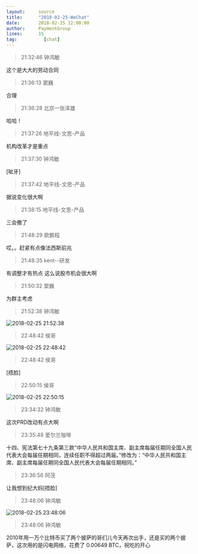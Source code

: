 ```yaml
---
layout:     source 
title:      "2018-02-25-WeChat"
date:       2018-02-25 12:00:00
author:     PaymentGroup
lines:      15 
tag:		  [chat]
---
```

> 21:32:46  钟鸿敏  
   
这个是大大的劳动合同  
   
> 21:36:13  窦巍  
   
合理  
   
> 21:36:28  北京一张泽雄  
   
哈哈！  
   
> 21:37:26  地平线-文思-产品  
   
机构改革才是重点  
   
> 21:37:30  钟鸿敏  
   
[呲牙]  
   
> 21:37:42  地平线-文思-产品  
   
据说变化很大啊  
   
> 21:38:15  地平线-文思-产品  
   
三会撤了  
   
> 21:48:29  欧鹏程  
   
哎。。赶紧有点像法西斯前兆  
   
> 21:48:35  kent--研发  
   
有调整才有热点 这么说股市机会很大啊  
   
> 21:50:32  窦巍  
   
为群主考虑  
   
> 21:52:38  钟鸿敏  
   
![2018-02-25 21:52:38](http://static.cocolian.cn/img/201802/20180225_215238.png) 
   
> 22:48:42  侯哥  
   
![2018-02-25 22:48:42](http://static.cocolian.cn/img/201802/20180225_224842.png) 
   
> 22:48:42  侯哥  
   
[捂脸]  
   
> 22:50:15  侯哥  
   
![2018-02-25 22:50:15](http://static.cocolian.cn/img/201802/20180225_225015.png) 
   
> 23:34:32  钟鸿敏  
   
这次PRD改动有点大啊  
   
> 23:35:48  爱尔兰咖啡  
   
十四、宪法第七十九条第三款“中华人民共和国主席、副主席每届任期同全国人民代表大会每届任期相同，连续任职不得超过两届。”修改为：“中华人民共和国主席、副主席每届任期同全国人民代表大会每届任期相同。”  
   
> 23:36:56  阿茂  
   
让我想到纪大妈[捂脸]  
   
> 23:48:06  钟鸿敏  
   
![2018-02-25 23:48:06](http://static.cocolian.cn/img/201802/20180225_234806.png) 
   
> 23:48:06  钟鸿敏  
   
2010年用一万个比特币买了两个披萨的哥们儿今天再次出手，还是买的两个披萨，这次用的是闪电网络，花费了 0.00649 BTC，祝吃的开心  
   
